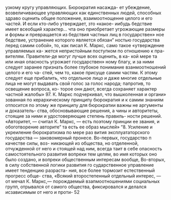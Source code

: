 узкому кругу управляющих. Бюрократия насажда-
ет убеждение, возвеличивающее управляющих как
единственных людей, способных здраво оценить
общее положение, взаимоотнощенне целого и его
частей. И если кто-либо утверждает, зто «какое-
иибудь бедствие имеет всеобщий характер...  чта
оно приобретает угрожающие размеры и формы и
превращается из бедствия частных лиц в государствен»
ное бедствие, устранение которого является обязан“
ностью государства леред самим собой», то, как писал
К. Маркс, само такое «утверждение управляемых ка-
жется непристойным поступком по отношению к пра-
вителям. Правители-де могуг лучше всех оценить, в ка-
кой мере та или иная опасность угрожает государствен»
ному благу, и за ними следует заранее признать более
глубокое понимание взанмоотношений целого и его ча-
стей, чем то, какое присуще самим частям. К этому
следует еще прибалить, что отдельное лицо и даже
многие отдельные лица не могут выдавать свой голос
за голос народа; папротив, то освещение вопроса, ко-
торое онн дают, всегда сохраняет характер частной
жалобы» 97.
К. Маркс подчеркивал, что вышколенная и органи»
зованная по керархическому принципу бюрократия и
к самим знаниям отпосится по этому же принципу
для бюрократии важны не аргументы и доказатель-
ства, обосновывающие решения, а чины и авторитеты,
стоящие за ними и удостоверяющие степень правиль-
ности решений. «Авторитет, — считал К. Маркс, — есть
поэтому принции ее звания, и обоготворение авторите“
та есть ее образ мыслей» “8.
Усиление и укреиление бюрократизма по мере раз
вития эксплуататорского государства — заковомерный
пронесе. Во-первых, государство п качестве силы, воз-
никающей из общества, но отделенной, отчужденной от
него и стоящей над ним, всегда таит в себе опасность
самостоятельного развития вопреки тем целям, во имя
которых оно было создано, и вопреки общественным
интересам вообще,
Во-вторых, в силу собственной логики развития го
сударственное управление имеет тенденцию разраста-
ния, все более тормозит естественный прогресс обще-
ства, «Всякий второстепенный отдельный интерес, — от
мечал К. Маркс,— порождаемый взапмоотношениями
социальных групп, отрывался от самого общества,
фиксировался и делался исзависимым от него и проти-
52
